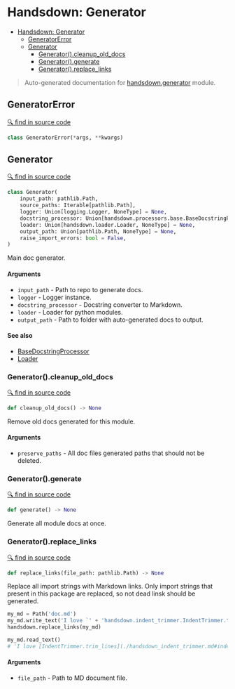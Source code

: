 # Handsdown: Generator

- [Handsdown: Generator](#handsdown-generator)
  - [GeneratorError](#generatorerror)
  - [Generator](#generator)
    - [Generator().cleanup_old_docs](#generatorcleanup_old_docs)
    - [Generator().generate](#generatorgenerate)
    - [Generator().replace_links](#generatorreplace_links)

> Auto-generated documentation for [handsdown.generator](../handsdown/generator.py) module.

## GeneratorError

[🔍 find in source code](../handsdown/generator.py#L13)

```python
class GeneratorError(*args, **kwargs)
```

## Generator

[🔍 find in source code](../handsdown/generator.py#L17)

```python
class Generator(
    input_path: pathlib.Path,
    source_paths: Iterable[pathlib.Path],
    logger: Union[logging.Logger, NoneType] = None,
    docstring_processor: Union[handsdown.processors.base.BaseDocstringProcessor, NoneType] = None,
    loader: Union[handsdown.loader.Loader, NoneType] = None,
    output_path: Union[pathlib.Path, NoneType] = None,
    raise_import_errors: bool = False,
)
```

Main doc generator.

#### Arguments

- `input_path` - Path to repo to generate docs.
- `logger` - Logger instance.
- `docstring_processor` - Docstring converter to Markdown.
- `loader` - Loader for python modules.
- `output_path` - Path to folder with auto-generated docs to output.

#### See also

- [BaseDocstringProcessor](./handsdown_processors_base.md#basedocstringprocessor)
- [Loader](./handsdown_loader.md#loader)

### Generator().cleanup_old_docs

[🔍 find in source code](../handsdown/generator.py#L82)

```python
def cleanup_old_docs() -> None
```

Remove old docs generated for this module.

#### Arguments

- `preserve_paths` - All doc files generated paths that should not be deleted.

### Generator().generate

[🔍 find in source code](../handsdown/generator.py#L134)

```python
def generate() -> None
```

Generate all module docs at once.

### Generator().replace_links

[🔍 find in source code](../handsdown/generator.py#L186)

```python
def replace_links(file_path: pathlib.Path) -> None
```

Replace all import strings with Markdown links. Only import strings that present in this
package are replaced, so not dead linsk should be generated.

```python
my_md = Path('doc.md')
my_md.write_text('I love `' + 'handsdown.indent_trimmer.IndentTrimmer.trim_lines` function!')
handsdown.replace_links(my_md)

my_md.read_text()
# 'I love [IndentTrimmer.trim_lines](./handsdown_indent_trimmer.md#indenttrimmertrim_lines) function!'
```

#### Arguments

- `file_path` - Path to MD document file.
